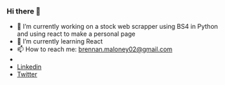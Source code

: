 ### Hi there 👋

- 🔭 I’m currently working on a stock web scrapper using BS4 in Python and using react to make a personal page
- 🌱 I’m currently learning React
- 📫 How to reach me: brennan.maloney02@gmail.com
- 
- [Linkedin](https://www.linkedin.com/in/brennan-maloney-a2349524a/)
- [Twitter](https://twitter.com/_brennanmaloney)


<!--
**brennmaloney/brennmaloney** is a ✨ _special_ ✨ repository because its `README.md` (this file) appears on your GitHub profile.

Here are some ideas to get you started:

- 🔭 I’m currently working on ...
- 🌱 I’m currently learning ...
- 👯 I’m looking to collaborate on ...
- 🤔 I’m looking for help with ...
- 💬 Ask me about ...
- 📫 How to reach me: ...
- 😄 Pronouns: ...
- ⚡ Fun fact: ...
-->
